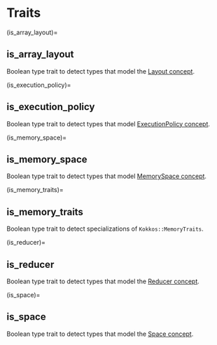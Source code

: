 # Traits

(is_array_layout)=
## is_array_layout

Boolean type trait to detect types that model the [Layout concept](Kokkos%3A%3ALayoutConcept).

(is_execution_policy)=
## is_execution_policy

Boolean type trait to detect types that model [ExecutionPolicy concept](Kokkos%3A%3AExecutionPolicyConcept).

(is_memory_space)=
## is_memory_space

Boolean type trait to detect types that model [MemorySpace concept](Kokkos%3A%3AMemorySpaceConcept).

(is_memory_traits)=
## is_memory_traits

Boolean type trait to detect specializations of `Kokkos::MemoryTraits`.

(is_reducer)=
## is_reducer

Boolean type trait to detect types that model the [Reducer concept](Kokkos%3A%3AReducerConcept).

(is_space)=
## is_space

Boolean type trait to detect types that model the [Space concept](Kokkos%3A%3ASpaceConcept).

